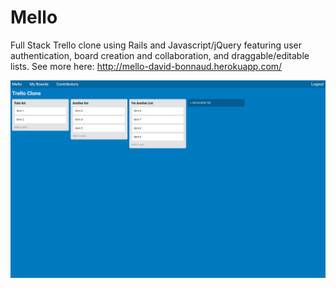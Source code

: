 # Mello

Full Stack Trello clone using Rails and Javascript/jQuery featuring user authentication, board creation and collaboration, and draggable/editable
lists. See more here: http://mello-david-bonnaud.herokuapp.com/

<img src="screenshot.png" alt="Mello Screenshot">
